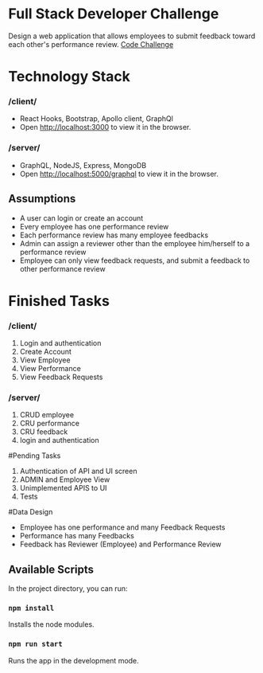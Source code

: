 # Full Stack Developer Challenge
 Design a web application that allows employees to submit feedback toward each other's performance review.
 [Code Challenge](https://github.com/Pay-Baymax/FullStackEngineerChallenge)

# Technology Stack
### /client/
- React Hooks, Bootstrap, Apollo client, GraphQl
- Open [http://localhost:3000](http://localhost:3000) to view it in the browser.
 
### /server/
- GraphQL, NodeJS, Express, MongoDB
- Open [http://localhost:5000/graphql](http://localhost:5000/graphql) to view it in the browser.

## Assumptions
- A user can login or create an account
- Every employee has one performance review
- Each performance review has many employee feedbacks
- Admin can assign a reviewer other than the employee him/herself to a performance review
- Employee can only view feedback requests, and submit a feedback to other performance review

# Finished Tasks
### /client/
1. Login and authentication
2. Create Account
3. View Employee
4. View Performance
5. View Feedback Requests

### /server/
1. CRUD employee
2. CRU performance
3. CRU feedback
4. login and authentication

#Pending Tasks
1. Authentication of API and UI screen
2. ADMIN and Employee View
3. Unimplemented APIS to UI
4. Tests

#Data Design
- Employee has one performance and many Feedback Requests
- Performance has many Feedbacks
- Feedback has Reviewer (Employee) and Performance Review

## Available Scripts

In the project directory, you can run:

### `npm install`

Installs the node modules. <br />

### `npm run start`

Runs the app in the development mode.<br />
